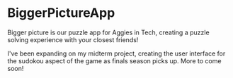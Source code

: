 # BiggerPictureApp
Bigger picture is our puzzle app for Aggies in Tech, creating a puzzle solving experience with your closest friends!

I've been expanding on my midterm project, creating the user interface for the sudokou aspect of the game as finals season picks up. More to come soon!
